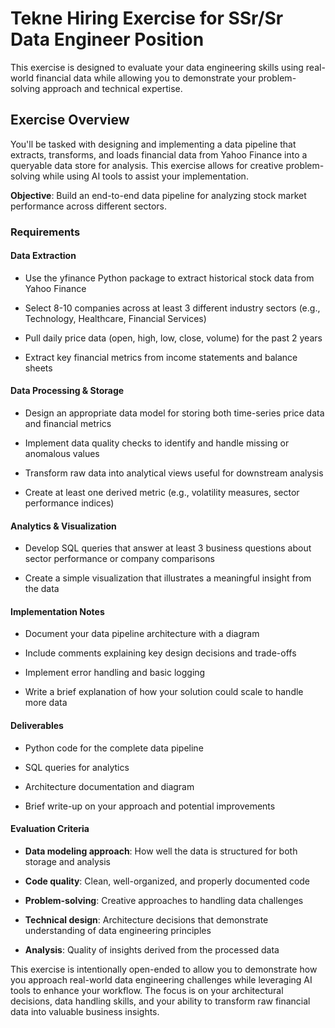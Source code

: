 # Tekne Hiring Exercise for SSr/Sr Data Engineer Position

This exercise is designed to evaluate your data engineering skills using real-world financial data while allowing you to demonstrate your problem-solving approach and technical expertise.

## Exercise Overview

You'll be tasked with designing and implementing a data pipeline that extracts, transforms, and loads financial data from Yahoo Finance into a queryable data store for analysis. This exercise allows for creative problem-solving while using AI tools to assist your implementation.

**Objective**: Build an end-to-end data pipeline for analyzing stock market performance across different sectors.

### Requirements

#### Data Extraction

- Use the yfinance Python package to extract historical stock data from Yahoo Finance

- Select 8-10 companies across at least 3 different industry sectors (e.g., Technology, Healthcare, Financial Services)

- Pull daily price data (open, high, low, close, volume) for the past 2 years

- Extract key financial metrics from income statements and balance sheets

#### Data Processing & Storage

- Design an appropriate data model for storing both time-series price data and financial metrics

- Implement data quality checks to identify and handle missing or anomalous values

- Transform raw data into analytical views useful for downstream analysis

- Create at least one derived metric (e.g., volatility measures, sector performance indices)

#### Analytics & Visualization

- Develop SQL queries that answer at least 3 business questions about sector performance or company comparisons

- Create a simple visualization that illustrates a meaningful insight from the data

#### Implementation Notes

- Document your data pipeline architecture with a diagram

- Include comments explaining key design decisions and trade-offs

- Implement error handling and basic logging

- Write a brief explanation of how your solution could scale to handle more data

#### Deliverables

- Python code for the complete data pipeline

- SQL queries for analytics

- Architecture documentation and diagram

- Brief write-up on your approach and potential improvements

#### Evaluation Criteria
- **Data modeling approach**: How well the data is structured for both storage and analysis

- **Code quality**: Clean, well-organized, and properly documented code

- **Problem-solving**: Creative approaches to handling data challenges

- **Technical design**: Architecture decisions that demonstrate understanding of data engineering principles

- **Analysis**: Quality of insights derived from the processed data

This exercise is intentionally open-ended to allow you to demonstrate how you approach real-world data engineering challenges while leveraging AI tools to enhance your workflow. The focus is on your architectural decisions, data handling skills, and your ability to transform raw financial data into valuable business insights.